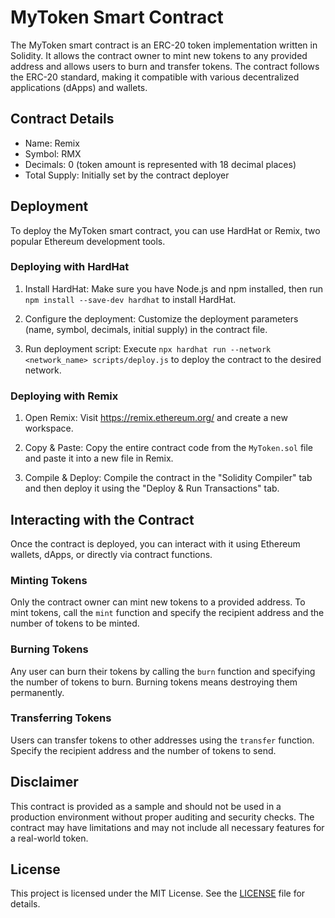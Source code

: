 # MyToken Smart Contract

The MyToken smart contract is an ERC-20 token implementation written in Solidity. It allows the contract owner to mint new tokens to any provided address and allows users to burn and transfer tokens. The contract follows the ERC-20 standard, making it compatible with various decentralized applications (dApps) and wallets.

## Contract Details

- Name: Remix
- Symbol: RMX
- Decimals: 0 (token amount is represented with 18 decimal places)
- Total Supply: Initially set by the contract deployer

## Deployment

To deploy the MyToken smart contract, you can use HardHat or Remix, two popular Ethereum development tools.

### Deploying with HardHat

1. Install HardHat: Make sure you have Node.js and npm installed, then run `npm install --save-dev hardhat` to install HardHat.

2. Configure the deployment: Customize the deployment parameters (name, symbol, decimals, initial supply) in the contract file.

3. Run deployment script: Execute `npx hardhat run --network <network_name> scripts/deploy.js` to deploy the contract to the desired network.

### Deploying with Remix

1. Open Remix: Visit https://remix.ethereum.org/ and create a new workspace.

2. Copy & Paste: Copy the entire contract code from the `MyToken.sol` file and paste it into a new file in Remix.

3. Compile & Deploy: Compile the contract in the "Solidity Compiler" tab and then deploy it using the "Deploy & Run Transactions" tab.

## Interacting with the Contract

Once the contract is deployed, you can interact with it using Ethereum wallets, dApps, or directly via contract functions.

### Minting Tokens

Only the contract owner can mint new tokens to a provided address. To mint tokens, call the `mint` function and specify the recipient address and the number of tokens to be minted.

### Burning Tokens

Any user can burn their tokens by calling the `burn` function and specifying the number of tokens to burn. Burning tokens means destroying them permanently.

### Transferring Tokens

Users can transfer tokens to other addresses using the `transfer` function. Specify the recipient address and the number of tokens to send.



## Disclaimer

This contract is provided as a sample and should not be used in a production environment without proper auditing and security checks. The contract may have limitations and may not include all necessary features for a real-world token.

## License

This project is licensed under the MIT License. See the [LICENSE](LICENSE) file for details.

